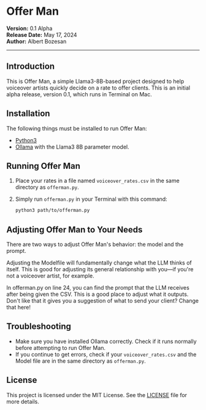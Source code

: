 # Offer Man

**Version:** 0.1 Alpha  
**Release Date:** May 17, 2024  
**Author:** Albert Bozesan

---

## Introduction

This is Offer Man, a simple Llama3-8B-based project designed to help voiceover artists quickly decide on a rate to offer clients. This is an initial alpha release, version 0.1, which runs in Terminal on Mac.

## Installation

The following things must be installed to run Offer Man:
- [Python3](https://docs.python-guide.org/starting/install3/osx/)
- [Ollama](https://github.com/ollama/ollama/tree/main) with the Llama3 8B parameter model.

## Running Offer Man

1. Place your rates in a file named `voiceover_rates.csv` in the same directory as `offerman.py`.

2. Simply run `offerman.py` in your Terminal with this command:
    ```bash
    python3 path/to/offerman.py
    ```
## Adjusting Offer Man to Your Needs

There are two ways to adjust Offer Man's behavior: the model and the prompt.

Adjusting the Modelfile will fundamentally change what the LLM thinks of itself. This is good for adjusting its general relationship with you—if you're not a voiceover artist, for example.

In offerman.py on line 24, you can find the prompt that the LLM receives after being given the CSV. This is a good place to adjust what it outputs. Don't like that it gives you a suggestion of what to send your client? Change that here!

## Troubleshooting

- Make sure you have installed Ollama correctly. Check if it runs normally before attempting to run Offer Man.
- If you continue to get errors, check if your `voiceover_rates.csv` and the Model file are in the same directory as `offerman.py`.

## License

This project is licensed under the MIT License. See the [LICENSE](LICENSE) file for more details.
